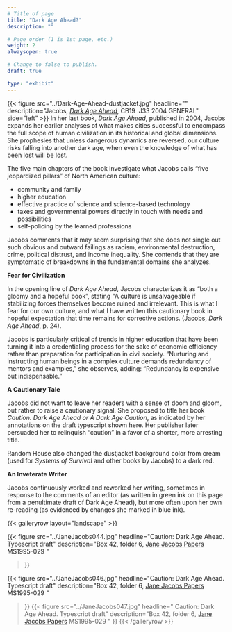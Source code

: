 ```yaml
---
# Title of page
title: "Dark Age Ahead?"
description: ""

# Page order (1 is 1st page, etc.)
weight: 2
alwaysopen: true

# Change to false to publish.
draft: true

type: "exhibit"
---
```

{{< figure src="../Dark-Age-Ahead-dustjacket.jpg"
           headline=""
           description="Jacobs, [*Dark Age Ahead*](https://bc-primo.hosted.exlibrisgroup.com/permalink/f/1jdnfk3/ALMA-BC21368978770001021), CB19 .J33 2004 GENERAL"
           side="left" >}}
In her last book, *Dark Age Ahead*, published in 2004, Jacobs expands her earlier analyses of what makes cities successful to encompass the full scope of human civilization in its historical and global dimensions. She prophesies that unless dangerous dynamics are reversed, our culture risks falling into another dark age, when even the knowledge of what has been lost will be lost.

The five main chapters of the book investigate what Jacobs calls “five jeopardized pillars” of North American culture:

- community and family
- higher education
- effective practice of science and science-based technology
- taxes and governmental powers directly in touch with needs and possibilities
- self-policing by the learned professions

Jacobs comments that it may seem surprising that she does not single out such obvious and outward failings as racism, environmental destruction, crime, political distrust, and income inequality. She contends that they are symptomatic of breakdowns in the fundamental domains she analyzes.

**Fear for Civilization**

In the opening line of *Dark Age Ahead*, Jacobs characterizes it as “both a gloomy and a hopeful book”, stating "A culture is unsalvageable if stabilizing forces themselves become ruined and irrelevant. This is what I fear for our own culture, and what I have written this cautionary book in hopeful  expectation that time remains for corrective actions. (Jacobs, *Dark Age Ahead*, p. 24).

Jacobs is particularly critical of trends in higher education that have been turning it into a credentialing process for the sake of economic efficiency rather than preparation for participation in civil society. “Nurturing and instructing human beings in a complex culture demands redundancy of mentors and examples,” she observes, adding: “Redundancy is expensive but indispensable.”

**A Cautionary Tale**

Jacobs did not want to leave her readers with a sense of doom and gloom, but rather to raise a cautionary signal. She proposed to title her book *Caution: Dark Age Ahead or A Dark Age Caution*, as indicated by her annotations on the draft typescript shown here. Her publisher later persuaded her to relinquish “caution” in a favor of a shorter, more arresting title.

Random House also changed the dustjacket background color from cream (used for *Systems of Survival* and other books by Jacobs) to a dark red.

**An Inveterate Writer**

Jacobs continuously worked and reworked her writing, sometimes in response to the comments of an editor (as written in green ink on this page from a penultimate draft of Dark Age Ahead), but more often upon her own re-reading (as evidenced by changes she marked in blue ink).

{{< galleryrow layout="landscape" >}}

{{< figure src="../JaneJacobs044.jpg"
           headline="Caution: Dark Age Ahead. Typescript draft"
           description="Box 42, folder 6, [Jane Jacobs Papers](https://bc-primo.hosted.exlibrisgroup.com/permalink/f/1jdnfk3/ALMA-BC21352764790001021) MS1995-029 "
>}}

{{< figure src="../JaneJacobs046.jpg"
           headline="Caution: Dark Age Ahead. Typescript draft"
           description="Box 42, folder 6, [Jane Jacobs Papers](https://bc-primo.hosted.exlibrisgroup.com/permalink/f/1jdnfk3/ALMA-BC21352764790001021) MS1995-029 "
>}}
{{< figure src="../JaneJacobs047.jpg"
 headline=" Caution: Dark Age Ahead. Typescript draft"
           description="Box 42, folder 6, [Jane Jacobs Papers](https://bc-primo.hosted.exlibrisgroup.com/permalink/f/1jdnfk3/ALMA-BC21352764790001021) MS1995-029 "
>}}
{{< /galleryrow >}}
